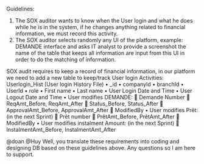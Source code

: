 Guidelines: 
1.	The SOX auditor wants to know when the User login and what he does while he is in the system, if he changes anything related to financial information, we must record this activity.
2.	The SOX auditor selects randomly any UI of the platform, example: DEMANDE interface and asks IT analyst to provide a screenshot the name of the table that keeps all information are input from this UI in order to do the matching of information.

SOX audit requires to keep a record of financial information, in our platform we need to add a new table to keep/track User login Activities: Userlogin_Hist (User login History File)
•	_id
•	companyId
•	branchId
•	UserId
•	role
•	First name
•	Last name
•	User Login Date and Time
•	User Logout Date and Time
•	User modifies DEMANDE: 
	Demande Number
	ReqAmt_Before, ReqAmt_After
	Status_Before, Status_After
	ApprovalAmt_Before, ApprovalAmt_After
	ModifiedBy
•	User modifies Prêt:   (in the next Sprint)
	Prêt number
	PrêtAmt_Before, PrêtAmt_After
	ModifiedBy
•	User modifies instalment Amount:   (in the next Sprint)
	InstalmentAmt_Before, InstalmentAmt_After


@doan @Huy Well, you translate these requirements into coding and designing DB based on these guidelines above. Any questions so I am here to support.